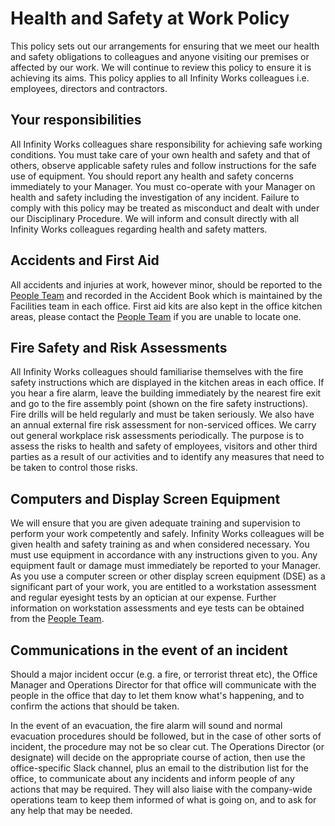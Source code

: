 # Health and Safety at Work Policy
This policy sets out our arrangements for ensuring that we meet our health and safety obligations to colleagues and anyone visiting our premises or affected by our work. We will continue to review this policy to ensure it is achieving its aims. This policy applies to all Infinity Works colleagues i.e. employees, directors and contractors.

## Your responsibilities
All Infinity Works colleagues share responsibility for achieving safe working conditions. You must take care of your own health and safety and that of others, observe applicable safety rules and follow instructions for the safe use of equipment. You should report any health and safety concerns immediately to your Manager. You must co-operate with your Manager on health and safety including the investigation of any incident. Failure to comply with this policy may be treated as misconduct and dealt with under our Disciplinary Procedure. We will inform and consult directly with all Infinity Works colleagues regarding health and safety matters.

## Accidents and First Aid
All accidents and injuries at work, however minor, should be reported to the [People Team](mailto:people@infinityworks.com) and recorded in the Accident Book which is maintained by the Facilities team in each office. First aid kits are also kept in the office kitchen areas, please contact the [People Team](mailto:people@infinityworks.com) if you are unable to locate one.

## Fire Safety and Risk Assessments
All Infinity Works colleagues should familiarise themselves with the fire safety instructions which are displayed in the kitchen areas in each office. If you hear a fire alarm, leave the building immediately by the nearest fire exit and go to the fire assembly point (shown on the fire safety instructions). Fire drills will be held regularly and must be taken seriously. We also have an annual external fire risk assessment for non-serviced offices. We carry out general workplace risk assessments periodically. The purpose is to assess the risks to health and safety of employees, visitors and other third parties as a result of our activities and to identify any measures that need to be taken to control those risks.

## Computers and Display Screen Equipment
We will ensure that you are given adequate training and supervision to perform your work competently and safely. Infinity Works colleagues will be given health and safety training as and when considered necessary. You must use equipment in accordance with any instructions given to you. Any equipment fault or damage must immediately be reported to your Manager.
As you use a computer screen or other display screen equipment (DSE) as a significant part of your work, you are entitled to a workstation assessment and regular eyesight tests by an optician at our expense. Further information on workstation assessments and eye tests can be obtained from the  [People Team](mailto:people@infinityworks.com).

## Communications in the event of an incident
Should a major incident occur (e.g. a fire, or terrorist threat etc), the Office Manager and Operations Director for that office will communicate with the people in the office that day to let them know what's happening, and to confirm the actions that should be taken. 

In the event of an evacuation, the fire alarm will sound and normal evacuation procedures should be followed, but in the case of other sorts of incident, the procedure may not be so clear cut. The Operations Director (or designate) will decide on the appropriate course of action, then use the office-specific Slack channel, plus an email to the distribution list for the office, to communicate about any incidents and inform people of any actions that may be required. They will also liaise with the company-wide operations team to keep them informed of what is going on, and to ask for any help that may be needed.
